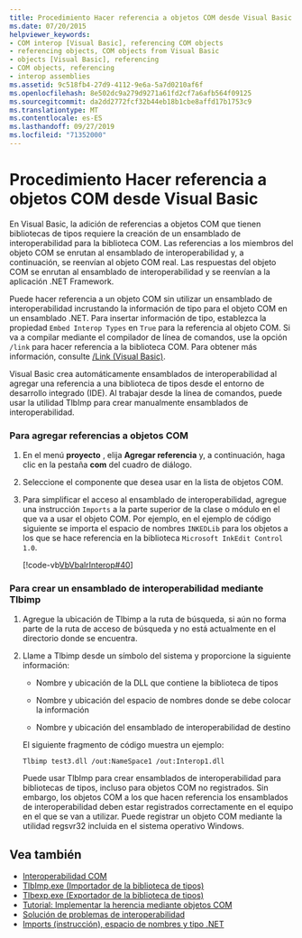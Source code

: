 ```yaml
---
title: Procedimiento Hacer referencia a objetos COM desde Visual Basic
ms.date: 07/20/2015
helpviewer_keywords:
- COM interop [Visual Basic], referencing COM objects
- referencing objects, COM objects from Visual Basic
- objects [Visual Basic], referencing
- COM objects, referencing
- interop assemblies
ms.assetid: 9c518fb4-27d9-4112-9e6a-5a7d0210af6f
ms.openlocfilehash: 8e502dc9a279d9271a61fd2cf7a6afb564f09125
ms.sourcegitcommit: da2dd2772fcf32b44eb18b1cbe8affd17b1753c9
ms.translationtype: MT
ms.contentlocale: es-ES
ms.lasthandoff: 09/27/2019
ms.locfileid: "71352000"
---
```

# <a name="how-to-reference-com-objects-from-visual-basic"></a>Procedimiento Hacer referencia a objetos COM desde Visual Basic
En Visual Basic, la adición de referencias a objetos COM que tienen bibliotecas de tipos requiere la creación de un ensamblado de interoperabilidad para la biblioteca COM. Las referencias a los miembros del objeto COM se enrutan al ensamblado de interoperabilidad y, a continuación, se reenvían al objeto COM real. Las respuestas del objeto COM se enrutan al ensamblado de interoperabilidad y se reenvían a la aplicación .NET Framework.  
  
 Puede hacer referencia a un objeto COM sin utilizar un ensamblado de interoperabilidad incrustando la información de tipo para el objeto COM en un ensamblado .NET. Para insertar información de tipo, establezca la propiedad `Embed Interop Types` en `True` para la referencia al objeto COM. Si va a compilar mediante el compilador de línea de comandos, use la opción `/link` para hacer referencia a la biblioteca COM. Para obtener más información, consulte [/Link (Visual Basic)](../../../visual-basic/reference/command-line-compiler/link.md).  
  
 Visual Basic crea automáticamente ensamblados de interoperabilidad al agregar una referencia a una biblioteca de tipos desde el entorno de desarrollo integrado (IDE). Al trabajar desde la línea de comandos, puede usar la utilidad TlbImp para crear manualmente ensamblados de interoperabilidad.  
  
### <a name="to-add-references-to-com-objects"></a>Para agregar referencias a objetos COM  
  
1. En el menú **proyecto** , elija **Agregar referencia** y, a continuación, haga clic en la pestaña **com** del cuadro de diálogo.  
  
2. Seleccione el componente que desea usar en la lista de objetos COM.  
  
3. Para simplificar el acceso al ensamblado de interoperabilidad, agregue una instrucción `Imports` a la parte superior de la clase o módulo en el que va a usar el objeto COM. Por ejemplo, en el ejemplo de código siguiente se importa el espacio de nombres `INKEDLib` para los objetos a los que se hace referencia en la biblioteca `Microsoft InkEdit Control 1.0`.  
  
     [!code-vb[VbVbalrInterop#40](~/samples/snippets/visualbasic/VS_Snippets_VBCSharp/VbVbalrInterop/VB/Class1.vb#40)]  
  
### <a name="to-create-an-interop-assembly-using-tlbimp"></a>Para crear un ensamblado de interoperabilidad mediante Tlbimp  
  
1. Agregue la ubicación de Tlbimp a la ruta de búsqueda, si aún no forma parte de la ruta de acceso de búsqueda y no está actualmente en el directorio donde se encuentra.  
  
2. Llame a Tlbimp desde un símbolo del sistema y proporcione la siguiente información:  
  
    - Nombre y ubicación de la DLL que contiene la biblioteca de tipos  
  
    - Nombre y ubicación del espacio de nombres donde se debe colocar la información  
  
    - Nombre y ubicación del ensamblado de interoperabilidad de destino  
  
     El siguiente fragmento de código muestra un ejemplo:  
  
    ```console  
    Tlbimp test3.dll /out:NameSpace1 /out:Interop1.dll  
    ```  
  
     Puede usar TlbImp para crear ensamblados de interoperabilidad para bibliotecas de tipos, incluso para objetos COM no registrados. Sin embargo, los objetos COM a los que hacen referencia los ensamblados de interoperabilidad deben estar registrados correctamente en el equipo en el que se van a utilizar. Puede registrar un objeto COM mediante la utilidad regsvr32 incluida en el sistema operativo Windows.  
  
## <a name="see-also"></a>Vea también

- [Interoperabilidad COM](../../../visual-basic/programming-guide/com-interop/index.md)
- [TlbImp.exe (Importador de la biblioteca de tipos)](../../../framework/tools/tlbimp-exe-type-library-importer.md)
- [Tlbexp.exe (Exportador de la biblioteca de tipos)](../../../framework/tools/tlbexp-exe-type-library-exporter.md)
- [Tutorial: Implementar la herencia mediante objetos COM](../../../visual-basic/programming-guide/com-interop/walkthrough-implementing-inheritance-with-com-objects.md)
- [Solución de problemas de interoperabilidad](../../../visual-basic/programming-guide/com-interop/troubleshooting-interoperability.md)
- [Imports (instrucción), espacio de nombres y tipo .NET](../../../visual-basic/language-reference/statements/imports-statement-net-namespace-and-type.md)
